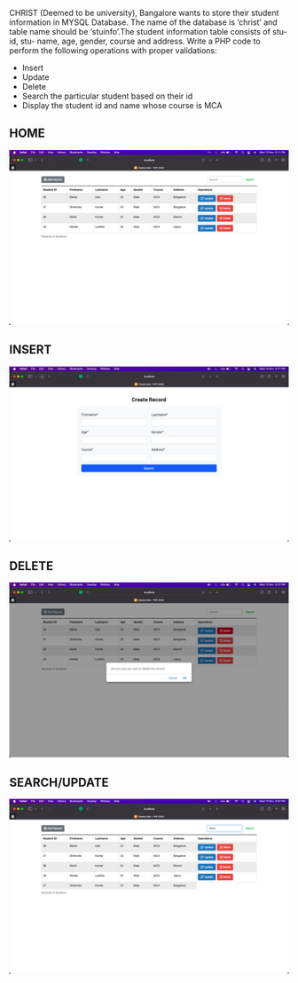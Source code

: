 CHRIST (Deemed to be university), Bangalore wants to store their student
information in MYSQL Database. The name of the database is ‘christ’ and table
name should be ‘stuinfo’.The student information table consists of stu-id, stu-
name, age, gender, course and address.
Write a PHP code to perform the following operations with proper validations:

* Insert 
* Update
* Delete
* Search the particular student based on their id
* Display the student id and name whose course is MCA

## HOME ##
![picture alt](https://github.com/Bishal-Deb/WebTech_Lab/blob/main/CAT_3/Home.png)

## INSERT ##
![picture alt](https://github.com/Bishal-Deb/WebTech_Lab/blob/main/CAT_3/Insert.png)

## DELETE ##
![picture alt](https://github.com/Bishal-Deb/WebTech_Lab/blob/main/CAT_3/Delete.png)

## SEARCH/UPDATE ##
![picture alt](https://github.com/Bishal-Deb/WebTech_Lab/blob/main/CAT_3/search.png)
